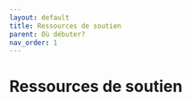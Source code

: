 ```yaml
---
layout: default
title: Ressources de soutien
parent: Où débuter?
nav_order: 1
---
```


# Ressources de soutien
 
